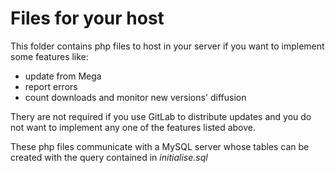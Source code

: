 # Files for your host

This folder contains php files to host in your server if you want to implement some features like:
- update from Mega
- report errors
- count downloads and monitor new versions' diffusion

Thery are not required if you use GitLab to distribute updates and you do not want to implement any one of the features listed above.

These php files communicate with a MySQL server whose tables can be created with the query contained in _initialise.sql_


